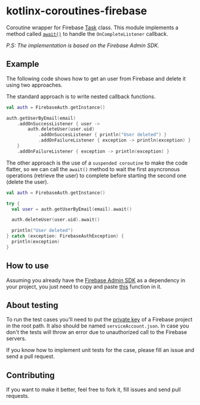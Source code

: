 # kotlinx-coroutines-firebase

Coroutine wrapper for Firebase [Task](https://firebase.google.com/docs/reference/admin/java/reference/com/google/firebase/tasks/Task) class.
This module implements a method called [`await()`](src/main/kotlin/kotlinx/coroutines/experimental/firebase/TaskAwait.kt) to handle the `OnCompleteListener` callback.

_P.S: The implementation is based on the Firebase Admin SDK._

## Example

The following code shows how to get an user from Firebase and delete it using two approaches.

The standard approach is to write nested callback functions.

```kotlin
val auth = FirebaseAuth.getInstance()

auth.getUserByEmail(email)
    .addOnSuccessListener { user ->
        auth.deleteUser(user.uid)
            .addOnSuccesListener { println("User deleted") }
            .addOnFailureListener { exception -> println(exception) }
    }
    .addOnFailureListener { exception -> println(exception) }
```

The other approach is the use of a `suspended coroutine` to make the code flatter, so we can call the `await()` method
to wait the first asyncronous operations (retrieve the user) to complete before starting the second one (delete the user).

```kotlin
val auth = FirebaseAuth.getInstance()

try {
  val user = auth.getUserByEmail(email).await()

  auth.deleteUser(user.uid).await()

  println("User deleted")
} catch (exception: FirebaseAuthException) {
  println(exception)
}
```

## How to use

Assuming you already have the [Firebase Admin SDK](https://github.com/firebase/firebase-admin-java) as a dependency in your project, you just need to copy and paste [this](src/main/kotlin/kotlinx/coroutines/experimental/firebase/TaskAwait.kt) function in it.

## About testing

To run the test cases you'll need to put the [private key](https://firebase.google.com/docs/admin/setup#add_firebase_to_your_app) of a Firebase project in the root path. It also should be named `serviceAccount.json`. In case you don't the tests will throw an error due to unauthorized call to the Firebase servers.

If you know how to implement unit tests for the case, please fill an issue and send a pull request.

## Contributing

If you want to make it better, feel free to fork it, fill issues and send pull requests.
